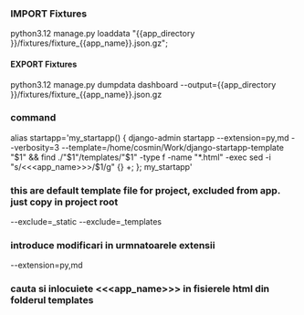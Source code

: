 ### IMPORT Fixtures

python3.12 manage.py loaddata "{{app_directory }}/fixtures/fixture_{{app_name}}.json.gz";


#### EXPORT Fixtures

python3.12 manage.py dumpdata dashboard --output={{app_directory }}/fixtures/fixture_{{app_name}}.json.gz












### command
alias startapp='my_startapp() { django-admin startapp --extension=py,md --verbosity=3 --template=/home/cosmin/Work/django-startapp-template "$1" && find ./"$1"/templates/"$1" -type f -name "*.html" -exec sed -i "s/<<<app_name>>>/$1/g" {} +; }; my_startapp'
### this are default template file for project, excluded from app. just copy in project root
--exclude=_static 
--exclude=_templates
### introduce modificari in urmnatoarele extensii
--extension=py,md
### cauta si inlocuiete <<<app_name>>> in fisierele html din folderul templates


